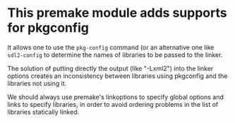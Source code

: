 # This premake module adds supports for pkgconfig

It allows one to use the `pkg-config` command (or an alternative one like
`sdl2-config` to determine the names of libraries to be passed to the linker.

The solution of putting directly the output (like "-Lxml2") into the linker
options creates an inconsistency between libraries using pkgconfig and the
libraries not using it.

We should always use premake's linkoptions to specify global options and
links to specify libraries, in order to avoid ordering problems in the
list of libraries statically linked.
